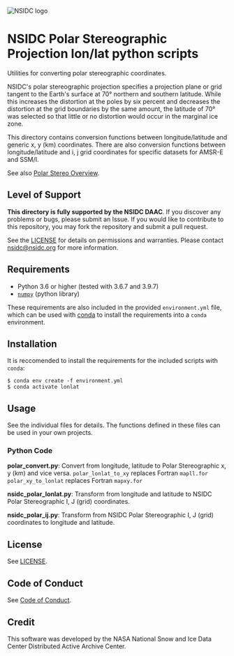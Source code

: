 ![NSIDC logo](../images/NSIDC_DAAC_2018_smv2.jpg)

# NSIDC Polar Stereographic Projection lon/lat python scripts

Utilities for converting polar stereographic coordinates.

NSIDC's polar stereographic projection specifies a projection plane or grid
tangent to the Earth's surface at 70° northern and southern latitude. While this
increases the distortion at the poles by six percent and decreases the
distortion at the grid boundaries by the same amount, the latitude of 70° was
selected so that little or no distortion would occur in the marginal ice zone.

This directory contains conversion functions between longitude/latitude and generic x,
y (km) coordinates. There are also conversion functions between
longitude/latitude and i, j grid coordinates for specific datasets for AMSR-E
and SSM/I.

See also [Polar Stereo Overview](https://nsidc.org/data/polar-stereo).

## Level of Support

<b>This directory is fully supported by the NSIDC DAAC</b>. If you discover any problems or
bugs, please submit an Issue. If you would like to contribute to this
repository, you may fork the repository and submit a pull request.

See the [LICENSE](../LICENSE) for details on permissions and warranties. Please
contact nsidc@nsidc.org for more information.

## Requirements

* Python 3.6 or higher (tested with 3.6.7 and 3.9.7)
* [`numpy`](https://numpy.org/) (python library)

These requirements are also included in the provided `environment.yml` file,
which can be used with [conda](https://docs.conda.io/en/latest/) to install the
requirements into a `conda` environment.


## Installation

It is reccomended to install the requirements for the included scripts with `conda`:

```
$ conda env create -f environment.yml
$ conda activate lonlat
```

## Usage

See the individual files for details.  The functions defined in these files can
be used in your own projects.

### Python Code

**polar_convert.py**:
Convert from longitude, latitude to Polar Stereographic x, y (km) and vice versa.
`polar_lonlat_to_xy` replaces Fortran `mapll.for`
`polar_xy_to_lonlat` replaces Fortran `mapxy.for`

**nsidc_polar_lonlat.py**:
Transform from longitude and latitude
    to NSIDC Polar Stereographic I, J (grid) coordinates.

**nsidc_polar_ij.py**:
Transform from NSIDC Polar Stereographic I, J (grid) coordinates to longitude and latitude.

## License

See [LICENSE](../LICENSE).


## Code of Conduct

See [Code of Conduct](../CODE_OF_CONDUCT.md).


## Credit

This software was developed by the NASA National Snow and Ice Data Center
Distributed Active Archive Center.
